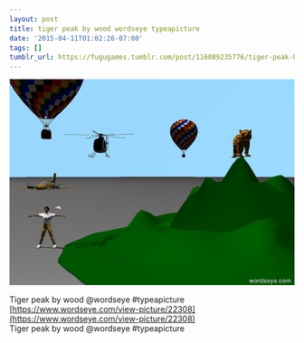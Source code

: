 ```yaml
---
layout: post
title: tiger peak by wood wordseye typeapicture
date: '2015-04-11T01:02:26-07:00'
tags: []
tumblr_url: https://fugugames.tumblr.com/post/116089235776/tiger-peak-by-wood-wordseye-typeapicture
---
```

 ![](/tumblr_files/tumblr_nmmm02pFqP1tgne1po1_640.jpg)  

Tiger peak by wood @wordseye #typeapicture  
[https://www.wordseye.com/view-picture/22308](https://www.wordseye.com/view-picture/22308)  
Tiger peak by wood @wordseye #typeapicture

